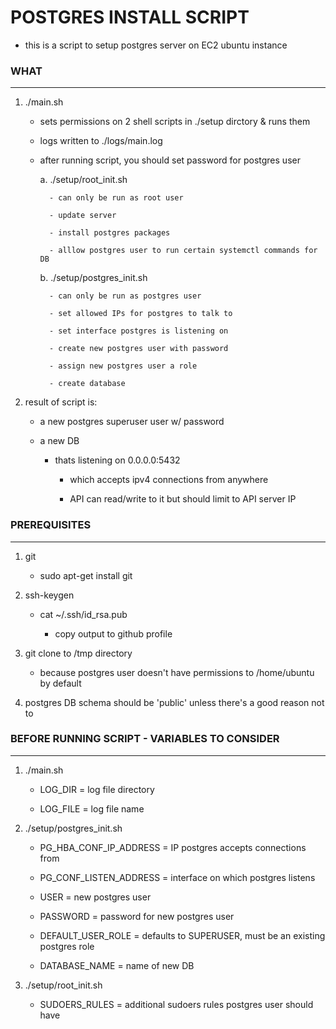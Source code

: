 # POSTGRES INSTALL SCRIPT 

- this is a script to setup postgres server on EC2 ubuntu instance


### WHAT
---

1. ./main.sh

    - sets permissions on 2 shell scripts in ./setup dirctory & runs them

    - logs written to ./logs/main.log

    - after running script, you should set password for postgres user 

        a. ./setup/root_init.sh

            - can only be run as root user

            - update server 

            - install postgres packages

            - alllow postgres user to run certain systemctl commands for DB 


        b. ./setup/postgres_init.sh

            - can only be run as postgres user
  
            - set allowed IPs for postgres to talk to

            - set interface postgres is listening on 

            - create new postgres user with password

            - assign new postgres user a role

            - create database 
    

2. result of script is: 
   
   - a new postgres superuser user w/ password

   - a new DB 

     - thats listening on 0.0.0.0:5432 

       - which accepts ipv4 connections from anywhere 

       - API can read/write to it but should limit to API server IP

### PREREQUISITES 
---

1. git 

   - sudo apt-get install git


2. ssh-keygen 
   
    - cat ~/.ssh/id_rsa.pub
    
      - copy output to github profile 


3. git clone to /tmp directory 

   - because postgres user doesn't have permissions to /home/ubuntu by default


4. postgres DB schema should be 'public' unless there's a good reason not to 


### BEFORE RUNNING SCRIPT - VARIABLES TO CONSIDER
---

1. ./main.sh

   - LOG_DIR = log file directory 


   - LOG_FILE = log file name

2. ./setup/postgres_init.sh 


   - PG_HBA_CONF_IP_ADDRESS = IP postgres accepts connections from 


   - PG_CONF_LISTEN_ADDRESS = interface on which postgres listens 


   - USER = new postgres user


   - PASSWORD = password for new postgres user


   - DEFAULT_USER_ROLE = defaults to SUPERUSER, must be an existing postgres role 


   - DATABASE_NAME = name of new DB


3. ./setup/root_init.sh

   - SUDOERS_RULES = additional sudoers rules postgres user should have 